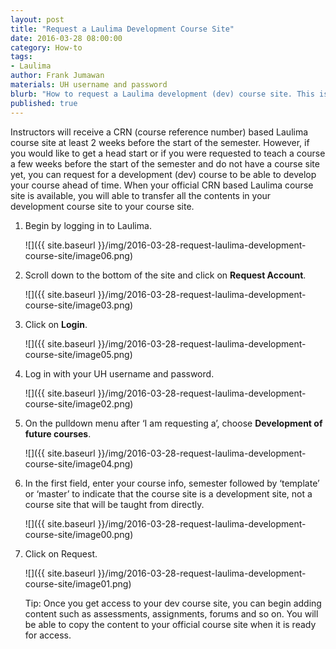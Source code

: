 ```yaml
---
layout: post
title: "Request a Laulima Development Course Site"
date: 2016-03-28 08:00:00
category: How-to
tags:
- Laulima
author: Frank Jumawan
materials: UH username and password
blurb: "How to request a Laulima development (dev) course site. This is useful when you will be teaching an upcoming course and your course site is not yet available, but you would like to to add and organize course content ahead of time."
published: true
---
```


Instructors will receive a CRN (course reference number) based Laulima course site at least 2 weeks before the start of the semester. However, if you would like to get a head start or if you were requested to teach a course a few weeks before the start of the semester and do not have a course site yet, you can request for a development (dev) course to be able to develop your course ahead of time. When your official CRN based Laulima course site is available, you will able to transfer all the contents in your development course site to your course site.

1. Begin by logging in to Laulima.

    ![]({{ site.baseurl }}/img/2016-03-28-request-laulima-development-course-site/image06.png)

2. Scroll down to the bottom of the site and click on **Request Account**.

    ![]({{ site.baseurl }}/img/2016-03-28-request-laulima-development-course-site/image03.png)

3. Click on **Login**.

    ![]({{ site.baseurl }}/img/2016-03-28-request-laulima-development-course-site/image05.png)

4. Log in with your UH username and password.

    ![]({{ site.baseurl }}/img/2016-03-28-request-laulima-development-course-site/image02.png)

5. On the pulldown menu after ‘I am requesting a’, choose **Development of future courses**.

    ![]({{ site.baseurl }}/img/2016-03-28-request-laulima-development-course-site/image04.png)

6. In the first field, enter your course info, semester followed by ‘template’ or ‘master’ to indicate that the course site is a development site, not a course site that will be taught from directly.

    ![]({{ site.baseurl }}/img/2016-03-28-request-laulima-development-course-site/image00.png)

7. Click on Request.

    ![]({{ site.baseurl }}/img/2016-03-28-request-laulima-development-course-site/image01.png)

    Tip: Once you get access to your dev course site, you can begin adding content such as assessments, assignments, forums and so on. You will be able to copy the content to your official course site when it is ready for access.
